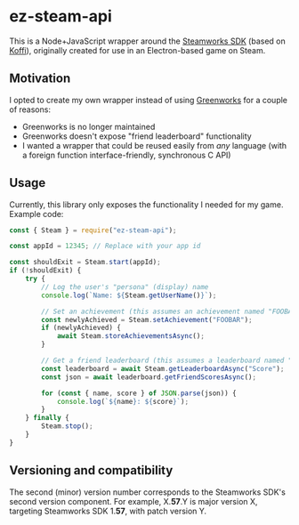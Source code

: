 # ez-steam-api
This is a Node+JavaScript wrapper around the [Steamworks SDK](https://partner.steamgames.com/doc/sdk) (based on [Koffi](https://koffi.dev/)), originally created for use in an Electron-based game on Steam.

## Motivation
I opted to create my own wrapper instead of using [Greenworks](https://github.com/greenheartgames/greenworks) for a couple of reasons:

* Greenworks is no longer maintained
* Greenworks doesn't expose "friend leaderboard" functionality
* I wanted a wrapper that could be reused easily from *any* language (with a foreign function interface-friendly, synchronous C API)

## Usage
Currently, this library only exposes the functionality I needed for my game. Example code:

```js
const { Steam } = require("ez-steam-api");

const appId = 12345; // Replace with your app id

const shouldExit = Steam.start(appId);
if (!shouldExit) {
    try {
        // Log the user's "persona" (display) name
        console.log(`Name: ${Steam.getUserName()}`);

        // Set an achievement (this assumes an achievement named "FOOBAR" exists for the app)
        const newlyAchieved = Steam.setAchievement("FOOBAR");
        if (newlyAchieved) {
            await Steam.storeAchievementsAsync();
        }

        // Get a friend leaderboard (this assumes a leaderboard named "Score" exists for the app)
        const leaderboard = await Steam.getLeaderboardAsync("Score");
        const json = await leaderboard.getFriendScoresAsync();

        for (const { name, score } of JSON.parse(json)) {
            console.log(`${name}: ${score}`);
        }
    } finally {
        Steam.stop();
    }
}
```

## Versioning and compatibility
The second (minor) version number corresponds to the Steamworks SDK's second version component. For example, X.**57**.Y is major version X, targeting Steamworks SDK 1.**57**, with patch version Y.
